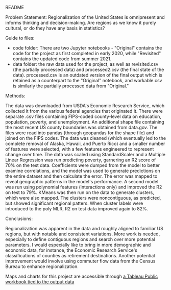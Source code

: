 README

Problem Statement: 
Regionalization of the United States is omnipresent and informs thinking and decision-making. Are regions as we know it purely cultural, or do they have any basis in statistics? 

Guide to files:
- code folder: There are two Jupyter notebooks - "Original" contains the code for the project as first completed in early 2020, while "Revisited" contains the updated code from summer 2021. 
- data folder: the raw data used for the project, as well as revisited.csv (the partially processed data) and processed2.csv (the final state of the data). processed.csv is an outdated version of the final output which is retained as a counterpart to the "Original" notebook, and workable.csv is similarly the partially processed data from "Original."

Methods:

The data was downloaded from USDA's Economic Research Service, which collected it from the various federal agencies that originated it. There were separate .csv files containing FIPS-coded county-level data on education, population, poverty, and unemployment. An additional shape file containing the most recent US county boundaries was obtained from data.gov. The files were read into pandas (through geopandas for the shape file) and joined on the FIPS codes. The data was cleaned (which eventually led to the complete removal of Alaska, Hawaii, and Puerto Rico) and a smaller number of features were selected, with a few features engineered to represent change over time. The data was scaled using StandardScaler and a Multiple Linear Regression was run predicting poverty, garnering an R2 score of 70% on the test data. Coefficients were dumped from the model to better examine correlations, and the model was used to generate predictions on the entire dataset and then calculate the error. The error was mapped to reveal geographic patterns in the model's performance. A second model was run using polynomial features (interactions only) and improved the R2 on test to 79%. KMeans was then run on the data to generate clusters, which were also mapped. The clusters were noncontiguous, as predicted, but showed significant regional patters. When cluster labels were introduced to the poly MLR, R2 on test data improved again to 82%. 

Conclusions:

Regionalization was apparent in the data and roughly aligned to familiar US regions, but with notable and consistent variations. More work is needed, especially to define contiguous regions and search over more potential parameters. I would especially like to bring in more demographic and economic data, for instance, the Economic Research Service's classifications of counties as retirement destinations. Another potential improvement would involve using commuter flow data from the Census Bureau to enhance regionalization. 

Maps and charts for this project are accessible through [a Tableau Public workbook tied to the output data](https://public.tableau.com/views/CountyClusterUpdate/Dashboard1?:language=en-US&:display_count=n&:origin=viz_share_link)